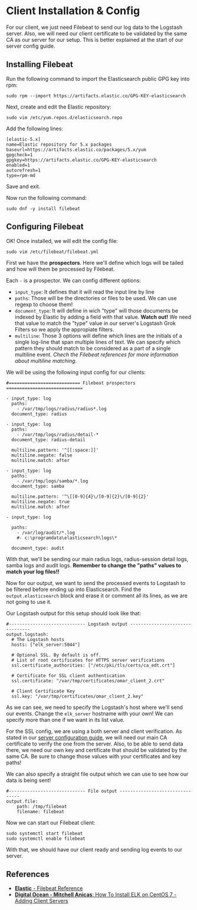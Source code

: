 # Client Installation & Config

For our client, we just need Filebeat to send our log data to the Logstash server.
Also, we will need our client certificate to be validated by the same CA as our server for our setup.
This is better explained at the start of our server config guide.

## Installing Filebeat

Run the following command to import the Elasticsearch public GPG key into rpm:

    sudo rpm --import https://artifacts.elastic.co/GPG-KEY-elasticsearch

Next, create and edit the Elastic repository:

	sudo vim /etc/yum.repos.d/elasticsearch.repo

Add the following lines:

	[elastic-5.x]
	name=Elastic repository for 5.x packages
	baseurl=https://artifacts.elastic.co/packages/5.x/yum
	gpgcheck=1
	gpgkey=https://artifacts.elastic.co/GPG-KEY-elasticsearch
	enabled=1
	autorefresh=1
	type=rpm-md

Save and exit.

Now run the following command:

	sudo dnf -y install filebeat

## Configuring Filebeat

OK! Once installed, we will edit the config file:

	sudo vim /etc/filebeat/filebeat.yml

First we have the **prospectors**.
Here we'll define which logs will be tailed and how will them be processed by Filebeat.

Each `-` is a prospector. We can config different options:

* `input_type`: It defines that it will read the input line by line
* `paths`: Those will be the directories or files to be used. We can use regexp to choose them!
* `document_type`: It will define in wich "type" will those documents be indexed by Elastic by adding a field with that value. **Watch out!** We need that value to match the "type" value in our server's Logstash Grok Filters so we apply the appropiate filters. 
* `multiline`: Those 3 options will define which lines are the initials of a single log-line that span multiple lines of text. We can specify which pattern they should match to be considered as a part of a single multiline event. *Chech the Filebeat references for more information about multiline matching*.

We will be using the following input config for our clients:


	#=========================== Filebeat prospectors =============================

	- input_type: log
	  paths:
		- /var/tmp/logs/radius/radius*.log
	  document_type: radius

	- input_type: log
	  paths:
		- /var/tmp/logs/radius/detail-*
	  document_type: radius-detail

	  multiline.pattern: '^[[:space:]]'
	  multiline.negate: false
	  multiline.match: after

	- input_type: log
	  paths:
		- /var/tmp/logs/samba/*.log
	  document_type: samba
	  
	  multiline.pattern: '^\[[0-9]{4}\/[0-9]{2}\/[0-9]{2}'
	  multiline.negate: true
	  multiline.match: after

	- input_type: log

	  paths:
		- /var/log/audit/*.log
		#- c:\programdata\elasticsearch\logs\*

	  document_type: audit


With that, we'll be sending our main radius logs, radius-session detail logs, samba logs and audit logs.
**Remember to change the "paths" values to match your log files!!**

Now for our output, we want to send the processed events to Logstash to be filtered before ending up into Elasticsearch.
Find the `output.elasticsearch` block and erase it or comment all its lines, as we are not going to use it.

Our Logstash output for this setup should look like that:

	#----------------------------- Logstash output --------------------------------
	output.logstash:
	  # The Logstash hosts
	  hosts: ["elk_server:5044"]

	  # Optional SSL. By default is off.
	  # List of root certificates for HTTPS server verifications
	  ssl.certificate_authorities: ["/etc/pki/tls/certs/ca_edt.crt"]

	  # Certificate for SSL client authentication
	  ssl.certificate: "/var/tmp/certificates/omar_client_2.crt"

	  # Client Certificate Key
	  ssl.key: "/var/tmp/certificates/omar_client_2.key"


As we can see, we need to specify the Logstash's host where we'll send our events. Change the `elk_server` hostname with your own! We can specify more than one if we want in its list value. 

For the SSL config, we are using a both server and client verification. As stated in our [server configuration guide](../config), we will need our main CA certificate to verify the one from the server. Also, to be able to send data there, we need our own key and certificate that should be validated by the same CA. Be sure to change those values with your certificates and key paths!

We can also specify a straight file output which we can use to see how our data is being sent!

	#----------------------------- File output --------------------------------
	output.file:
		path: /tmp/filebeat
		filename: filebeat

Now we can start our Filebeat client:

    sudo systemctl start filebeat
    sudo systemctl enable filebeat

With that, we should have our client ready and sending log events to our server.

## References

* [**Elastic** - Filebeat Reference](https://www.elastic.co/guide/en/beats/filebeat/current/index.html)
* [**Digital Ocean - Mitchell Anicas**: How To Install ELK on CentOS 7 - Adding Client Servers](https://www.digitalocean.com/community/tutorials/how-to-install-elasticsearch-logstash-and-kibana-elk-stack-on-centos-7#set-up-filebeat-(add-client-servers))

